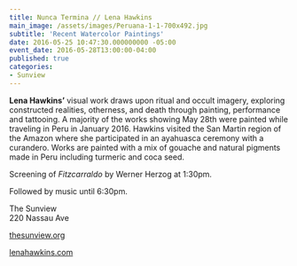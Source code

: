 ```yaml
---
title: Nunca Termina // Lena Hawkins
main_image: /assets/images/Peruana-1-1-700x492.jpg
subtitle: 'Recent Watercolor Paintings'
date: 2016-05-25 10:47:30.000000000 -05:00
event_date: 2016-05-28T13:00:00-04:00
published: true
categories:
- Sunview
---
```

<p><strong>Lena Hawkins’</strong> visual work draws upon ritual and occult imagery, exploring constructed realities, otherness, and death through painting, performance and tattooing. A majority of the works showing May 28th were painted while traveling in Peru in January 2016. Hawkins visited the San Martin region of the Amazon where she participated in an ayahuasca ceremony with a curandero. Works are painted with a mix of gouache and natural pigments made in Peru including turmeric and coca seed.</p>
<p>Screening of <em>Fitzcarraldo</em> by Werner Herzog at 1:30pm.</p>
<p>Followed by music until 6:30pm.</p>
<p>The Sunview<br />
220 Nassau Ave</p>
<p><a href="http://thesunview.org">thesunview.org</a></p>
<p><a href="http://lenahawkins.com">lenahawkins.com</a></p>
